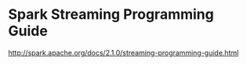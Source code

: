 # Spark Streaming Programming Guide

http://spark.apache.org/docs/2.1.0/streaming-programming-guide.html

